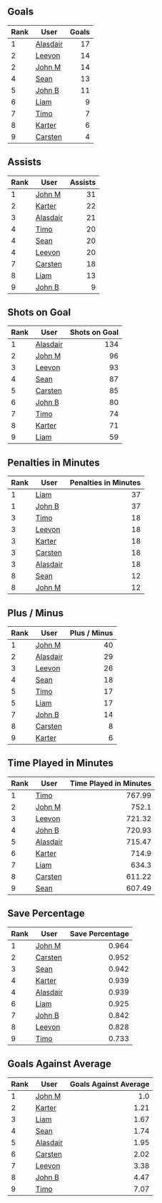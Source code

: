 ## Goals
| Rank | User | Goals |
| :--- | ---- | ---------: |
| 1 | [Alasdair](https://github.com/llevasseur/fantasy-hockey-league/blob/main/ROSTERS.md#Alasdair) |  17 |
| 2 | [Leevon](https://github.com/llevasseur/fantasy-hockey-league/blob/main/ROSTERS.md#Leevon) |  14 |
| 2 | [John M](https://github.com/llevasseur/fantasy-hockey-league/blob/main/ROSTERS.md#John-M) |  14 |
| 4 | [Sean](https://github.com/llevasseur/fantasy-hockey-league/blob/main/ROSTERS.md#Sean) |  13 |
| 5 | [John B](https://github.com/llevasseur/fantasy-hockey-league/blob/main/ROSTERS.md#John-B) |  11 |
| 6 | [Liam](https://github.com/llevasseur/fantasy-hockey-league/blob/main/ROSTERS.md#Liam) |  9 |
| 7 | [Timo](https://github.com/llevasseur/fantasy-hockey-league/blob/main/ROSTERS.md#Timo) |  7 |
| 8 | [Karter](https://github.com/llevasseur/fantasy-hockey-league/blob/main/ROSTERS.md#Karter) |  6 |
| 9 | [Carsten](https://github.com/llevasseur/fantasy-hockey-league/blob/main/ROSTERS.md#Carsten) |  4 |
## Assists
| Rank | User | Assists |
| :--- | ---- | ---------: |
| 1 | [John M](https://github.com/llevasseur/fantasy-hockey-league/blob/main/ROSTERS.md#John-M) |  31 |
| 2 | [Karter](https://github.com/llevasseur/fantasy-hockey-league/blob/main/ROSTERS.md#Karter) |  22 |
| 3 | [Alasdair](https://github.com/llevasseur/fantasy-hockey-league/blob/main/ROSTERS.md#Alasdair) |  21 |
| 4 | [Timo](https://github.com/llevasseur/fantasy-hockey-league/blob/main/ROSTERS.md#Timo) |  20 |
| 4 | [Sean](https://github.com/llevasseur/fantasy-hockey-league/blob/main/ROSTERS.md#Sean) |  20 |
| 4 | [Leevon](https://github.com/llevasseur/fantasy-hockey-league/blob/main/ROSTERS.md#Leevon) |  20 |
| 7 | [Carsten](https://github.com/llevasseur/fantasy-hockey-league/blob/main/ROSTERS.md#Carsten) |  18 |
| 8 | [Liam](https://github.com/llevasseur/fantasy-hockey-league/blob/main/ROSTERS.md#Liam) |  13 |
| 9 | [John B](https://github.com/llevasseur/fantasy-hockey-league/blob/main/ROSTERS.md#John-B) |  9 |
## Shots on Goal
| Rank | User | Shots on Goal |
| :--- | ---- | ---------: |
| 1 | [Alasdair](https://github.com/llevasseur/fantasy-hockey-league/blob/main/ROSTERS.md#Alasdair) |  134 |
| 2 | [John M](https://github.com/llevasseur/fantasy-hockey-league/blob/main/ROSTERS.md#John-M) |  96 |
| 3 | [Leevon](https://github.com/llevasseur/fantasy-hockey-league/blob/main/ROSTERS.md#Leevon) |  93 |
| 4 | [Sean](https://github.com/llevasseur/fantasy-hockey-league/blob/main/ROSTERS.md#Sean) |  87 |
| 5 | [Carsten](https://github.com/llevasseur/fantasy-hockey-league/blob/main/ROSTERS.md#Carsten) |  85 |
| 6 | [John B](https://github.com/llevasseur/fantasy-hockey-league/blob/main/ROSTERS.md#John-B) |  80 |
| 7 | [Timo](https://github.com/llevasseur/fantasy-hockey-league/blob/main/ROSTERS.md#Timo) |  74 |
| 8 | [Karter](https://github.com/llevasseur/fantasy-hockey-league/blob/main/ROSTERS.md#Karter) |  71 |
| 9 | [Liam](https://github.com/llevasseur/fantasy-hockey-league/blob/main/ROSTERS.md#Liam) |  59 |
## Penalties in Minutes
| Rank | User | Penalties in Minutes |
| :--- | ---- | ---------: |
| 1 | [Liam](https://github.com/llevasseur/fantasy-hockey-league/blob/main/ROSTERS.md#Liam) |  37 |
| 1 | [John B](https://github.com/llevasseur/fantasy-hockey-league/blob/main/ROSTERS.md#John-B) |  37 |
| 3 | [Timo](https://github.com/llevasseur/fantasy-hockey-league/blob/main/ROSTERS.md#Timo) |  18 |
| 3 | [Leevon](https://github.com/llevasseur/fantasy-hockey-league/blob/main/ROSTERS.md#Leevon) |  18 |
| 3 | [Karter](https://github.com/llevasseur/fantasy-hockey-league/blob/main/ROSTERS.md#Karter) |  18 |
| 3 | [Carsten](https://github.com/llevasseur/fantasy-hockey-league/blob/main/ROSTERS.md#Carsten) |  18 |
| 3 | [Alasdair](https://github.com/llevasseur/fantasy-hockey-league/blob/main/ROSTERS.md#Alasdair) |  18 |
| 8 | [Sean](https://github.com/llevasseur/fantasy-hockey-league/blob/main/ROSTERS.md#Sean) |  12 |
| 8 | [John M](https://github.com/llevasseur/fantasy-hockey-league/blob/main/ROSTERS.md#John-M) |  12 |
## Plus / Minus
| Rank | User | Plus / Minus |
| :--- | ---- | ---------: |
| 1 | [John M](https://github.com/llevasseur/fantasy-hockey-league/blob/main/ROSTERS.md#John-M) |  40 |
| 2 | [Alasdair](https://github.com/llevasseur/fantasy-hockey-league/blob/main/ROSTERS.md#Alasdair) |  29 |
| 3 | [Leevon](https://github.com/llevasseur/fantasy-hockey-league/blob/main/ROSTERS.md#Leevon) |  26 |
| 4 | [Sean](https://github.com/llevasseur/fantasy-hockey-league/blob/main/ROSTERS.md#Sean) |  18 |
| 5 | [Timo](https://github.com/llevasseur/fantasy-hockey-league/blob/main/ROSTERS.md#Timo) |  17 |
| 5 | [Liam](https://github.com/llevasseur/fantasy-hockey-league/blob/main/ROSTERS.md#Liam) |  17 |
| 7 | [John B](https://github.com/llevasseur/fantasy-hockey-league/blob/main/ROSTERS.md#John-B) |  14 |
| 8 | [Carsten](https://github.com/llevasseur/fantasy-hockey-league/blob/main/ROSTERS.md#Carsten) |  8 |
| 9 | [Karter](https://github.com/llevasseur/fantasy-hockey-league/blob/main/ROSTERS.md#Karter) |  6 |
## Time Played in Minutes
| Rank | User | Time Played in Minutes |
| :--- | ---- | ---------: |
| 1 | [Timo](https://github.com/llevasseur/fantasy-hockey-league/blob/main/ROSTERS.md#Timo) |  767.99 |
| 2 | [John M](https://github.com/llevasseur/fantasy-hockey-league/blob/main/ROSTERS.md#John-M) |  752.1 |
| 3 | [Leevon](https://github.com/llevasseur/fantasy-hockey-league/blob/main/ROSTERS.md#Leevon) |  721.32 |
| 4 | [John B](https://github.com/llevasseur/fantasy-hockey-league/blob/main/ROSTERS.md#John-B) |  720.93 |
| 5 | [Alasdair](https://github.com/llevasseur/fantasy-hockey-league/blob/main/ROSTERS.md#Alasdair) |  715.47 |
| 6 | [Karter](https://github.com/llevasseur/fantasy-hockey-league/blob/main/ROSTERS.md#Karter) |  714.9 |
| 7 | [Liam](https://github.com/llevasseur/fantasy-hockey-league/blob/main/ROSTERS.md#Liam) |  634.3 |
| 8 | [Carsten](https://github.com/llevasseur/fantasy-hockey-league/blob/main/ROSTERS.md#Carsten) |  611.22 |
| 9 | [Sean](https://github.com/llevasseur/fantasy-hockey-league/blob/main/ROSTERS.md#Sean) |  607.49 |
## Save Percentage
| Rank | User | Save Percentage |
| :--- | ---- | ---------: |
| 1 | [John M](https://github.com/llevasseur/fantasy-hockey-league/blob/main/ROSTERS.md#John-M) |  0.964 |
| 2 | [Carsten](https://github.com/llevasseur/fantasy-hockey-league/blob/main/ROSTERS.md#Carsten) |  0.952 |
| 3 | [Sean](https://github.com/llevasseur/fantasy-hockey-league/blob/main/ROSTERS.md#Sean) |  0.942 |
| 4 | [Karter](https://github.com/llevasseur/fantasy-hockey-league/blob/main/ROSTERS.md#Karter) |  0.939 |
| 4 | [Alasdair](https://github.com/llevasseur/fantasy-hockey-league/blob/main/ROSTERS.md#Alasdair) |  0.939 |
| 6 | [Liam](https://github.com/llevasseur/fantasy-hockey-league/blob/main/ROSTERS.md#Liam) |  0.925 |
| 7 | [John B](https://github.com/llevasseur/fantasy-hockey-league/blob/main/ROSTERS.md#John-B) |  0.842 |
| 8 | [Leevon](https://github.com/llevasseur/fantasy-hockey-league/blob/main/ROSTERS.md#Leevon) |  0.828 |
| 9 | [Timo](https://github.com/llevasseur/fantasy-hockey-league/blob/main/ROSTERS.md#Timo) |  0.733 |
## Goals Against Average
| Rank | User | Goals Against Average |
| :--- | ---- | ---------: |
| 1 | [John M](https://github.com/llevasseur/fantasy-hockey-league/blob/main/ROSTERS.md#John-M) |  1.0 |
| 2 | [Karter](https://github.com/llevasseur/fantasy-hockey-league/blob/main/ROSTERS.md#Karter) |  1.21 |
| 3 | [Liam](https://github.com/llevasseur/fantasy-hockey-league/blob/main/ROSTERS.md#Liam) |  1.67 |
| 4 | [Sean](https://github.com/llevasseur/fantasy-hockey-league/blob/main/ROSTERS.md#Sean) |  1.74 |
| 5 | [Alasdair](https://github.com/llevasseur/fantasy-hockey-league/blob/main/ROSTERS.md#Alasdair) |  1.95 |
| 6 | [Carsten](https://github.com/llevasseur/fantasy-hockey-league/blob/main/ROSTERS.md#Carsten) |  2.02 |
| 7 | [Leevon](https://github.com/llevasseur/fantasy-hockey-league/blob/main/ROSTERS.md#Leevon) |  3.38 |
| 8 | [John B](https://github.com/llevasseur/fantasy-hockey-league/blob/main/ROSTERS.md#John-B) |  4.47 |
| 9 | [Timo](https://github.com/llevasseur/fantasy-hockey-league/blob/main/ROSTERS.md#Timo) |  7.07 |
